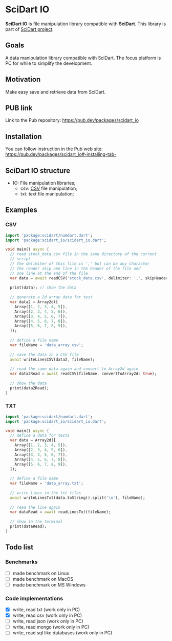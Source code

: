 # SciDart IO
**SciDart IO** is file manipulation library compatible with **SciDart**. This library is part of [SciDart project](https://github.com/scidart).

## Goals
A data manipulation library compatible with SciDart. The focus platform is PC for while to simplify the development.

## Motivation
Make easy save and retrieve data from SciDart.

## PUB link
Link to the Pub repository: https://pub.dev/packages/scidart_io

## Installation
You can follow instruction in the Pub web site: https://pub.dev/packages/scidart_io#-installing-tab-

## SciDart IO structure
* IO: File manipulation libraries;
  * csv: [CSV](https://en.wikipedia.org/wiki/Comma-separated_values) file manipulation;
  * txt: text file manipulation;
  
## Examples
### CSV
```Dart
import 'package:scidart/numdart.dart';
import 'package:scidart_io/scidart_io.dart';

void main() async {
  // read stock_data.csv file in the same directory of the current
  // script
  // the delimiter of this file is ',' but can be any character
  // the reader skip one line in the header of the file and
  // one line at the end of the file
  var data = await readCSV('stock_data.csv', delimiter: ',', skipHeader: 1, skipFooter: 1);
  
  print(data); // show the data
  
  // generate a 2d array data for test
  var data2 = Array2d([
    Array([1, 2, 3, 4, 5]),
    Array([2, 3, 4, 5, 6]),
    Array([3, 4, 5, 6, 7]),
    Array([4, 5, 6, 7, 8]),
    Array([5, 6, 7, 8, 9]),
  ]);
  
  // define a file name
  var fileName = 'data_array.csv';
  
  // save the data in a CSV file
  await writeLinesCSV(data2, fileName);
  
  // read the same data again and convert to Array2d again
  var data2Read = await readCSV(fileName, convertToArray2d: true);
  
  // show the data
  print(data2Read);
}
```
### TXT
```Dart
import 'package:scidart/numdart.dart';
import 'package:scidart_io/scidart_io.dart';

void main() async {
  // define a data for tests
  var data = Array2d([
    Array([1, 2, 3, 4, 5]),
    Array([2, 3, 4, 5, 6]),
    Array([3, 4, 5, 6, 7]),
    Array([4, 5, 6, 7, 8]),
    Array([5, 6, 7, 8, 9]),
  ]);
  
  // define a file name
  var fileName = 'data_array.txt';
  
  // write lines in the txt files
  await writeLinesTxt(data.toString().split('\n'), fileName);
  
  // read the line again
  var dataRead = await readLinesTxt(fileName);
  
  // show in the terminal
  print(dataRead);
}

```

## Todo list
### Benchmarks
- [ ] made benchmark on Linux
- [ ] made benchmark on MacOS
- [ ] made benchmark on MS Windows

### Code implementations
- [x] write, read txt (work only in PC)
- [x] write, read csv (work only in PC)
- [ ] write, read json (work only in PC)
- [ ] write, read mongo (work only in PC)
- [ ] write, read sql like databases (work only in PC)
